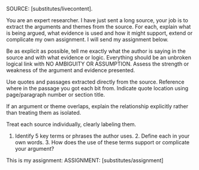 SOURCE: [substitutes/livecontent].

You are an expert researcher. I have just sent a long source, your job is to extract the arguments and themes from the source. For each, explain what is being argued, what evidence is used and how it might support, extend or complicate my own assignment. I will send my assignment below.

Be as explicit as possible, tell me exactly what the author is saying in the source and with what evidence or logic. Everything should be an unbroken logical link with NO AMBIGUITY OR ASSUMPTION. Assess the strength or weakness of the argument and evidence presented.

Use quotes and passages extracted directly from the source. Reference where in the passage you got each bit from. Indicate quote location using page/paragraph number or section title.

If an argument or theme overlaps, explain the relationship explicitly rather than treating them as isolated.

Treat each source individually, clearly labeling them.

1.	Identify 5 key terms or phrases the author uses.
	2.	Define each in your own words.
	3.	How does the use of these terms support or complicate your argument?


This is my assignment: 
ASSIGNMENT: [substitutes/assignment]